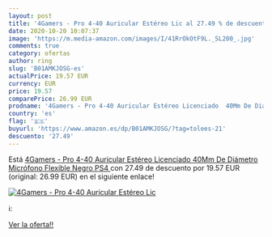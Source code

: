 ```yaml
---
layout: post
title: '4Gamers - Pro 4-40 Auricular Estéreo Lic al 27.49 % de descuento'
date: 2020-10-20 10:07:37
image: 'https://m.media-amazon.com/images/I/41RrOkOtF9L._SL200_.jpg'
comments: true
category: ofertas
author: ring
slug: 'B01AMKJOSG-es'
actualPrice: 19.57 EUR
currency: EUR
price: 19.57
comparePrice: 26.99 EUR
prodname: '4Gamers - Pro 4-40 Auricular Estéreo Licenciado  40Mm De Diámetro  Micrófono Flexible  Negro  PS4 '
country: 'es'
flag: '🇪🇸'
buyurl: 'https://www.amazon.es/dp/B01AMKJOSG/?tag=tolees-21'
descuento: '27.49'
---
```


Está [4Gamers - Pro 4-40 Auricular Estéreo Licenciado  40Mm De Diámetro  Micrófono Flexible  Negro  PS4 ](https://www.amazon.es/dp/B01AMKJOSG/?tag=tolees-21) con 27.49 de descuento por 19.57 EUR (original: 26.99 EUR) en el siguiente enlace!

[![4Gamers - Pro 4-40 Auricular Estéreo Lic](https://m.media-amazon.com/images/I/41RrOkOtF9L._SL200_.jpg)](https://www.amazon.es/dp/B01AMKJOSG/?tag=tolees-21)

ℹ️:


[Ver la oferta!!](https://www.amazon.es/dp/B01AMKJOSG/?tag=tolees-21)
